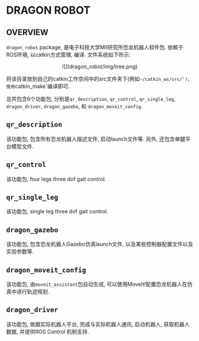 # DRAGON ROBOT

## OVERVIEW
`dragon_robot` package, 是电子科技大学MII研究所恐龙机器人软件包. 依赖于ROS环境, 以catkin方式管理, 编译. 文件系统如下所示:

<center>
![](dragon_robot/img/tree.png)
</center>

将该目录放到自己的catkin工作空间中的src文件夹下(例如`~/catkin_ws/src/'), 使用`catkin_make`编译即可.

总共包含6个功能包, 分别是`qr_description`, `qr_control`, `qr_single_leg`, `dragon_driver`, `dragon_gazebo`, 和 `dragon_moveit_config`.

## `qr_description`

该功能包, 包含所有恐龙机器人描述文件, 启动launch文件等. 另外, 还包含单腿平台模型文件.

## `qr_control`

该功能包, four legs three dof gait control.

## `qr_single_leg`

该功能包, single leg three dof gait control.


## `dragon_gazebo`

该功能包, 包含恐龙机器人Gazebo仿真launch文件, 以及某些控制器配置文件以及实验参数等.

## `dragon_moveit_config`

该功能包, 由`moveit_assistant`包自动生成, 可以使用MoveIt!配置恐龙机器人在仿真中进行轨迹规划.

## `dragon_driver`

该功能包, 依据实际机器人平台, 完成与实际机器人通讯, 启动机器人, 获取机器人数据, 并提供ROS Control 机制支持.


